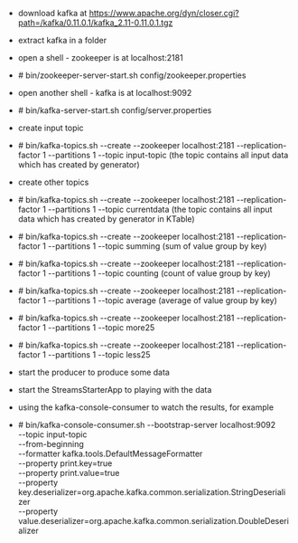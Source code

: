 - download kafka at  https://www.apache.org/dyn/closer.cgi?path=/kafka/0.11.0.1/kafka_2.11-0.11.0.1.tgz
- extract kafka in a folder
- open a shell - zookeeper is at localhost:2181
- \# bin/zookeeper-server-start.sh config/zookeeper.properties

- open another shell - kafka is at localhost:9092

- \# bin/kafka-server-start.sh config/server.properties

- create input topic

- \# bin/kafka-topics.sh --create --zookeeper localhost:2181 --replication-factor 1 --partitions 1 --topic input-topic
(the topic contains all input data which has created by generator)
- create other topics

- \# bin/kafka-topics.sh --create --zookeeper localhost:2181 --replication-factor 1 --partitions 1 --topic currentdata
(the topic contains all input data which has created by generator in KTable)

- \# bin/kafka-topics.sh --create --zookeeper localhost:2181 --replication-factor 1 --partitions 1 --topic summing
(sum of value group by key)

- \# bin/kafka-topics.sh --create --zookeeper localhost:2181 --replication-factor 1 --partitions 1 --topic counting
(count of value group by key)

- \# bin/kafka-topics.sh --create --zookeeper localhost:2181 --replication-factor 1 --partitions 1 --topic average
(average of value group by key)
- \# bin/kafka-topics.sh --create --zookeeper localhost:2181 --replication-factor 1 --partitions 1 --topic more25

- \# bin/kafka-topics.sh --create --zookeeper localhost:2181 --replication-factor 1 --partitions 1 --topic less25

- start the producer to produce some data
- start the StreamsStarterApp to playing with the data 
- using the kafka-console-consumer to watch the results, for example 

- \# bin/kafka-console-consumer.sh --bootstrap-server localhost:9092 \
    --topic input-topic \
    --from-beginning \
    --formatter kafka.tools.DefaultMessageFormatter \
    --property print.key=true \
    --property print.value=true \
    --property key.deserializer=org.apache.kafka.common.serialization.StringDeserializer \
    --property value.deserializer=org.apache.kafka.common.serialization.DoubleDeserializer

